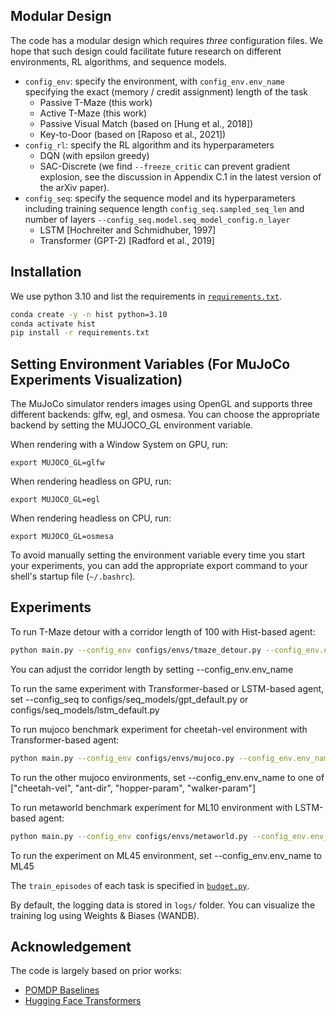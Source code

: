 
## Modular Design
The code has a modular design which requires *three* configuration files. We hope that such design could facilitate future research on different environments, RL algorithms, and sequence models.

- `config_env`: specify the environment, with `config_env.env_name` specifying the exact (memory / credit assignment) length of the task
    - Passive T-Maze (this work)
    - Active T-Maze (this work)
    - Passive Visual Match (based on [Hung et al., 2018])
    - Key-to-Door (based on [Raposo et al., 2021])
- `config_rl`: specify the RL algorithm and its hyperparameters
    - DQN (with epsilon greedy)
    - SAC-Discrete (we find `--freeze_critic` can prevent gradient explosion, see the discussion in Appendix C.1 in the latest version of the arXiv paper). 
- `config_seq`: specify the sequence model and its hyperparameters including training sequence length `config_seq.sampled_seq_len` and number of layers `--config_seq.model.seq_model_config.n_layer` 
    - LSTM [Hochreiter and Schmidhuber, 1997]
    - Transformer (GPT-2) [Radford et al., 2019]

## Installation
We use python 3.10 and list the requirements in [`requirements.txt`](https://github.com/twni2016/Memory-RL/blob/main/requirements.txt). 
```bash
conda create -y -n hist python=3.10
conda activate hist
pip install -r requirements.txt
```

## Setting Environment Variables (For MuJoCo Experiments Visualization)
The MuJoCo simulator renders images using OpenGL and supports three different backends: glfw, egl, and osmesa. You can choose the appropriate backend by setting the MUJOCO_GL environment variable.

When rendering with a Window System on GPU, run:
```
export MUJOCO_GL=glfw
```
When rendering headless on GPU, run:
```
export MUJOCO_GL=egl
```
When rendering headless on CPU, run:
```
export MUJOCO_GL=osmesa
```
To avoid manually setting the environment variable every time you start your experiments, you can add the appropriate export command to your shell's startup file (`~/.bashrc`).


## Experiments

To run T-Maze detour with a corridor length of 100 with Hist-based agent:
```bash
python main.py --config_env configs/envs/tmaze_detour.py --config_env.env_name 100 --config_rl configs/rl/dqn_default.py --train_episodes 20000 --config_seq configs/seq_models/hist_default.py  --config_seq.sampled_seq_len -1 --device 0 --run_name test
```
You can adjust the corridor length by setting --config_env.env_name

To run the same experiment with Transformer-based or LSTM-based agent, set --config_seq to configs/seq_models/gpt_default.py or configs/seq_models/lstm_default.py

To run mujoco benchmark experiment for cheetah-vel environment with Transformer-based agent:
```bash
python main.py --config_env configs/envs/mujoco.py --config_env.env_name cheetah-vel --config_rl configs/rl/sac_default.py --train_episodes 20000 --config_seq configs/seq_models/gpt_default.py  --config_seq.sampled_seq_len -1 --device 0 --run_name test
```
To run the other mujoco environments, set --config_env.env_name to one of ["cheetah-vel", "ant-dir", "hopper-param", "walker-param"]

To run metaworld benchmark experiment for ML10 environment with LSTM-based agent:
```bash
python main.py --config_env configs/envs/metaworld.py --config_env.env_name ML10 --config_rl configs/rl/sac_default.py --train_episodes 20000 --config_seq configs/seq_models/lstm_default.py  --config_seq.sampled_seq_len -1 --device 0 --run_name test
```
To run the experiment on ML45 environment, set --config_env.env_name to ML45


The `train_episodes` of each task is specified in [`budget.py`](https://github.com/twni2016/Memory-RL/blob/main/budget.py). 

By default, the logging data is stored in `logs/` folder.  You can visualize the training log using Weights & Biases (WANDB).

## Acknowledgement

The code is largely based on prior works:
- [POMDP Baselines](https://github.com/twni2016/pomdp-baselines)
- [Hugging Face Transformers](https://github.com/huggingface/transformers)

